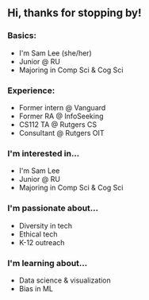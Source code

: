 ## Hi, thanks for stopping by!

### Basics:
- I'm Sam Lee (she/her)
- Junior @ RU
- Majoring in Comp Sci & Cog Sci

### Experience:
- Former intern @ Vanguard
- Former RA @ InfoSeeking
- CS112 TA @ Rutgers CS
- Consultant @ Rutgers OIT

### I'm interested in... 
- I'm Sam Lee
- Junior @ RU
- Majoring in Comp Sci & Cog Sci

### I'm passionate about... 
- Diversity in tech
- Ethical tech
- K-12 outreach

### I'm learning about... 
- Data science & visualization
- Bias in ML
